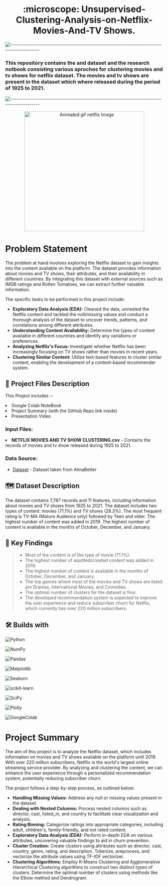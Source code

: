 <h1 align='center'> :microscope: Unsupervised-Clustering-Analysis-on-Netflix-Movies-And-TV Shows.</h1>

![--------------------------------------------------------------------------------------------](https://github.com/andreasbm/readme/blob/master/assets/lines/grass.png)

### This repository contains the and dataset and the research notbook consisting various aproches for clustering movies and tv shows for netflix dataset. The movies and tv shows are present in the dataset which where released during the period of 1925 to 2021.
![--------------------------------------------------------------------------------------------](https://github.com/andreasbm/readme/blob/master/assets/lines/grass.png)






<p align="center"> 
<img src="https://media.tenor.com/twG41IiAAscAAAAC/no.gif" alt="Animated gif netflix Image" height="382px">
</p>


# Problem Statement
The problem at hand involves exploring the Netflix dataset to gain insights into the content available on the platform. The dataset provides information about movies and TV shows, their attributes, and their availability in different countries. By integrating this dataset with external sources such as IMDB ratings and Rotten Tomatoes, we can extract further valuable information.

The specific tasks to be performed in this project include:

- **Exploratory Data Analysis (EDA):** Cleaned the data, unnested the Netflix content and tackled the null/missing values and conduct a thorough analysis of the dataset to uncover trends, patterns, and correlations among different attributes.
- **Understanding Content Availability:** Determine the types of content available in different countries and identify any variations or preferences.
- **Analyzing Netflix's Focus:** Investigate whether Netflix has been increasingly focusing on TV shows rather than movies in recent years.
- **Clustering Similar Content:** Utilize text-based features to cluster similar content, enabling the development of a content-based recommender system.





##  💾 Project Files Description

<p>This Project includes :-
  <li>Google Colab NoteBook</li>
  <li>Project Summary (with the GitHub Repo link inside)</li>
  <li>Presentation Video</li>
</p>


### Input Files:
  <li><b>NETFLIX MOVIES AND TV SHOW CLUSTERING.csv</b> - Contains the records of movies and tv show released during 1925 to 2021.</li>

### Data Source:
- [Dataset](https://drive.google.com/file/d/1gt4yzUiQ1IB8kxB5YglidWtyqn_xraWG/view?usp=sharing) - Dataset taken from AlmaBetter


## 🗺️ Dataset Description

The dataset contains 7,787 records and 11 features, including information about movies and TV shows from 1925 to 2021. The dataset includes two types of content: movies (71.1%) and TV shows (28.3%). The most frequent rating is TV-MA (Mature Audience only) followed by Teen and older. The highest number of content was added in 2019. The highest number of content is available in the months of October, December, and January.


## 🔎 Key Findings

>* Most of the content is of the type of movie (71.1%).
>* The highest number of aquitted/created content was added in 2019.
>* The highest number of content is available in the months of October, December, and January.
>* The top genres where most of the movies and TV shows are listed are Dramas, International Movies, and Comedies.
>* The optimal number of clusters for the dataset is four.
>* The developed recommendation system is expected to improve the user experience and reduce subscriber churn for Netflix, which currently has over 220 million subscribers.

## 🛠️ Builds with

![Python](https://img.shields.io/badge/Python-FFD43B?style=for-the-badge&logo=python&logoColor=blue)

![NumPy](https://img.shields.io/badge/Numpy-777BB4?style=for-the-badge&logo=numpy&logoColor=white)

![Pandas](https://img.shields.io/badge/Pandas-2C2D72?style=for-the-badge&logo=pandas&logoColor=white)

![Matplotlib](https://img.shields.io/badge/Matplotlib-%23ffffff.svg?style=for-the-badge&logo=Matplotlib&logoColor=black)

![Seaborn](https://img.shields.io/badge/Seaborn-blue?style=for-the-badge&logo=Seaborn)

![scikit-learn](https://img.shields.io/badge/scikit--learn-%23F7931E.svg?style=for-the-badge&logo=scikit-learn&logoColor=white)

![SciPy](https://img.shields.io/badge/SciPy-%230C55A5.svg?style=for-the-badge&logo=scipy&logoColor=%white)

![Plotly](https://img.shields.io/badge/Plotly-%233F4F75.svg?style=for-the-badge&logo=plotly&logoColor=white)

![GoogleColab](https://img.shields.io/badge/GoogleColab-orange?style=for-the-badge&logo=GoogleColab)






# Project Summary
The aim of this project is to analyze the Netflix dataset, which includes information on movies and TV shows available on the platform until 2019. With over 220 million subscribers, Netflix is the world's largest online streaming service provider. By analyzing and clustering the content, we can enhance the user experience through a personalized recommendation system, potentially reducing subscriber churn.

The project follows a step-by-step process, as outlined below:

- **Handling Missing Values:** Address any null or missing values present in the dataset.
- **Dealing with Nested Columns:** Process nested columns such as director, cast, listed_in, and country to facilitate clear visualization and analysis.
- **Rating Binning:** Categorize ratings into appropriate categories, including adult, children's, family-friendly, and not rated content.
- **Exploratory Data Analysis (EDA):** Perform in-depth EDA on various attributes, uncovering valuable findings to aid in churn prevention.
- **Cluster Creation:** Create clusters using attributes such as director, cast, country, genre, rating, and description. Tokenize, preprocess, and vectorize the attribute values using TF-IDF vectorizer.
- **Clustering Algorithms:** Employ K-Means Clustering and Agglomerative Hierarchical Clustering algorithms to construct two distinct types of clusters. Determine the optimal number of clusters using methods like the Elbow method and Dendrogram.







